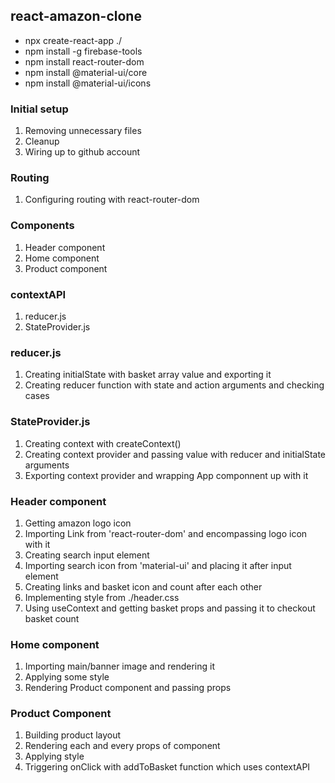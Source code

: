 ## react-amazon-clone

- npx create-react-app ./
- npm install -g firebase-tools
- npm install react-router-dom
- npm install @material-ui/core
- npm install @material-ui/icons

### Initial setup

1. Removing unnecessary files
2. Cleanup
3. Wiring up to github account

### Routing

1. Configuring routing with react-router-dom

### Components

1. Header component
2. Home component
3. Product component

### contextAPI

1. reducer.js
2. StateProvider.js

### reducer.js

1. Creating initialState with basket array value and exporting it
2. Creating reducer function with state and action arguments and checking cases

### StateProvider.js

1. Creating context with createContext()
2. Creating context provider and passing value with reducer and initialState arguments
3. Exporting context provider and wrapping App componnent up with it

### Header component

1. Getting amazon logo icon
2. Importing Link from 'react-router-dom' and encompassing logo icon with it
3. Creating search input element
4. Importing search icon from 'material-ui' and placing it after input element
5. Creating links and basket icon and count after each other
6. Implementing style from ./header.css
7. Using useContext and getting basket props and passing it to checkout basket count

### Home component

1. Importing main/banner image and rendering it
2. Applying some style
3. Rendering Product component and passing props

### Product Component

1. Building product layout
2. Rendering each and every props of component
3. Applying style
4. Triggering onClick with addToBasket function which uses contextAPI
